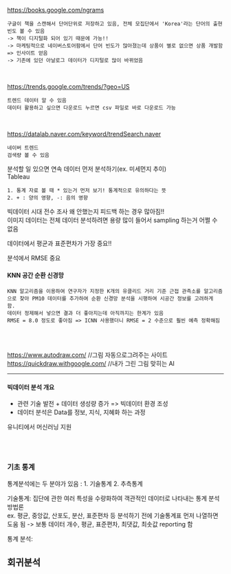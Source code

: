 https://books.google.com/ngrams  
```
구글이 책을 스캔해서 단어단위로 저장하고 있음, 전체 모집단에서 'Korea'라는 단어의 출현 빈도 볼 수 있음  
-> 책이 디지털화 되어 있기 때문에 가능!!  
-> 마케팅적으로 네이버스토어팜에서 단어 빈도가 많아졌는데 상품이 별로 없으면 상품 개발함 => 인사이트 얻음  
-> 기존에 있던 아날로그 데이터가 디지털로 많이 바뀌었음  
```
<br>

https://trends.google.com/trends/?geo=US  
```
트렌드 데이터 알 수 있음  
데이터 활용하고 싶으면 다운로드 누르면 csv 파일로 바로 다운로드 가능  
```
<br>

https://datalab.naver.com/keyword/trendSearch.naver  
```
네이버 트렌드   
검색량 볼 수 있음     
```

분석할 일 있으면 연속 데이터 먼저 분석하기(ex. 미세먼지 추이)   
Tableau  

```
1. 통계 자료 볼 때 * 있는거 먼저 보기! 통계적으로 유의하다는 뜻  
2. + : 양의 영향, -: 음의 영향    
```

빅데이터 시대 전수 조사 왜 안했는지 피드백 하는 경우 많아짐!!  
이미지 데이터는 전체 데이터 분석하려면 용량 많이 들어서 sampling 하는거 어쩔 수 없음  

데이터에서 평균과 표준편차가 가장 중요!!   

분석에서 RMSE 중요  

#### KNN 공간 순환 신경망  
```
KNN 알고리즘을 이용하여 연구자가 지정한 K개의 유클리드 거리 기준 근접 관측소를 알고리즘으로 찾아 PM10 데이터를 추가하여 순환 신경망 분석을 시행하여 시공간 정보를 고려하게 함.  
데이터 정제해서 넣으면 결과 더 좋아지는데 아직까지는 한계가 있음   
RMSE = 8.0 정도로 좋아짐 => ICNN 사용했더니 RMSE = 2 수준으로 훨씬 예측 정확해짐   
```
<br>
<br>

https://www.autodraw.com/       //그림 자동으로그려주는 사이트  
https://quickdraw.withgoogle.com/      //내가 그린 그림 맞히는 AI  

---


#### 빅데이터 분석 개요
- 관련 기술 발전 + 데이터 생성량 증가 => 빅데이터 환경 조성   
- 데이터 분석은 Data를 정보, 지식, 지혜화 하는 과정

유니티에서 머신러닝 지원

<br>
<br>

### 기초 통계
통계분석에는 두 분야가 있음 : 1. 기술통계 2. 추측통계   
   
기술통계: 집단에 관한 여러 특성을 수량화하여 객관적인 데이터로 나타내는 통계 분석 방법론  
  ex. 평균, 중앙값, 산포도, 분산, 표준편차 등
  분석하기 전에 기술통계표 먼저 나열하면 도움 됨 -> 보통 데이터 개수, 평균, 표준편차, 최댓값, 최솟값 reporting 함  
  
통계 분석: 

  
## 회귀분석



